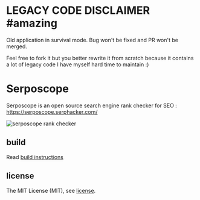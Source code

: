 # LEGACY CODE DISCLAIMER #amazing 

Old application in survival mode. Bug won't be fixed and PR won't be merged.

Feel free to fork it but you better rewrite it from scratch because it contains a lot of legacy code I have myself hard time to maintain :)


# Serposcope

Serposcope is an open source search engine rank checker for SEO : https://serposcope.serphacker.com/

![serposcope rank checker](/serposcope-rank-checker.png)

## build

Read [build instructions](/BUILD-INSTRUCTIONS.md)

## license

The MIT License (MIT), see [license](/LICENSE.txt).

